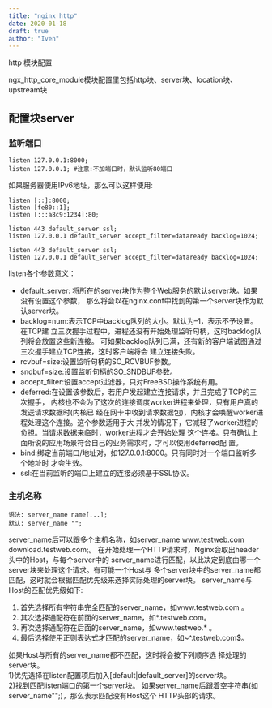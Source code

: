 ```yaml
---
title: "nginx http"
date: 2020-01-18
draft: true
author: "Iven"
---
```


http 模块配置
<!--more-->

ngx_http_core_module模块配置里包括http块、server块、location块、upstream块

## 配置块server

### 监听端口

```
listen 127.0.0.1:8000; 
listen 127.0.0.1; #注意:不加端口时，默认监听80端口
```

如果服务器使用IPv6地址，那么可以这样使用:
```
listen [::]:8000;
listen [fe80::1];
listen [:::a8c9:1234]:80;

listen 443 default_server ssl;
listen 127.0.0.1 default_server accept_filter=dataready backlog=1024;

listen 443 default_server ssl;
listen 127.0.0.1 default_server accept_filter=dataready backlog=1024;
```
listen各个参数意义：

- default_server: 将所在的server块作为整个Web服务的默认server块。如果没有设置这个参数， 那么将会以在nginx.conf中找到的第一个server块作为默认server块。
- backlog=num:表示TCP中backlog队列的大小。默认为–1，表示不予设置。在TCP建 立三次握手过程中，进程还没有开始处理监听句柄，这时backlog队列将会放置这些新连接。 可如果backlog队列已满，还有新的客户端试图通过三次握手建立TCP连接，这时客户端将会 建立连接失败。
- rcvbuf=size:设置监听句柄的SO_RCVBUF参数。 
- sndbuf=size:设置监听句柄的SO_SNDBUF参数。 
- accept_filter:设置accept过滤器，只对FreeBSD操作系统有用。
- deferred:在设置该参数后，若用户发起建立连接请求，并且完成了TCP的三次握手， 内核也不会为了这次的连接调度worker进程来处理，只有用户真的发送请求数据时(内核已 经在网卡中收到请求数据包)，内核才会唤醒worker进程处理这个连接。这个参数适用于大 并发的情况下，它减轻了worker进程的负担。当请求数据来临时，worker进程才会开始处理 这个连接。只有确认上面所说的应用场景符合自己的业务需求时，才可以使用deferred配
置。
- bind:绑定当前端口/地址对，如127.0.0.1:8000。只有同时对一个端口监听多个地址时 才会生效。
- ssl:在当前监听的端口上建立的连接必须基于SSL协议。

### 主机名称

```
语法: server_name name[...]; 
默认: server_name "";
```

server_name后可以跟多个主机名称，如server_name www.testweb.com download.testweb.com;。
在开始处理一个HTTP请求时，Nginx会取出header头中的Host，与每个server中的 server_name进行匹配，以此决定到底由哪一个server块来处理这个请求。有可能一个Host与 多个server块中的server_name都匹配，这时就会根据匹配优先级来选择实际处理的server块。 server_name与Host的匹配优先级如下:  

1. 首先选择所有字符串完全匹配的server_name，如www.testweb.com 。
2. 其次选择通配符在前面的server_name，如*.testweb.com。 
3. 再次选择通配符在后面的server_name，如www.testweb.* 。 
4. 最后选择使用正则表达式才匹配的server_name，如~^\.testweb\.com$。


如果Host与所有的server_name都不匹配，这时将会按下列顺序选 择处理的server块。  
1)优先选择在listen配置项后加入[default|default_server]的server块。  
2)找到匹配listen端口的第一个server块。
如果server_name后跟着空字符串(如server_name"";)，那么表示匹配没有Host这个 HTTP头部的请求。


